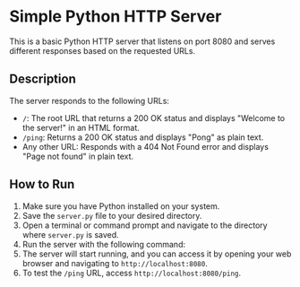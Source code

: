 # Simple Python HTTP Server

This is a basic Python HTTP server that listens on port 8080 and serves different responses based on the requested URLs.

## Description

The server responds to the following URLs:
- `/`: The root URL that returns a 200 OK status and displays "Welcome to the server!" in an HTML format.
- `/ping`: Returns a 200 OK status and displays "Pong" as plain text.
- Any other URL: Responds with a 404 Not Found error and displays "Page not found" in plain text.

## How to Run

1. Make sure you have Python installed on your system.
2. Save the `server.py` file to your desired directory.
3. Open a terminal or command prompt and navigate to the directory where `server.py` is saved.
4. Run the server with the following command:
5. The server will start running, and you can access it by opening your web browser and navigating to `http://localhost:8080`.
6. To test the `/ping` URL, access `http://localhost:8080/ping`.
